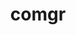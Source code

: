 ---
title: "comgr"
layout: cache
categories: [package, develop]
meta: {"versions": ["5.4.3", "5.5.1"], "compilers": ["gcc@=11.1.0", "gcc@=11.3.0", "gcc@=7.3.1"], "oss": ["amzn2", "ubuntu20.04", "ubuntu22.04"], "platforms": ["linux"], "targets": ["x86_64_v3"], "stacks": ["e4s", "gpu-tests", "ml-linux-x86_64-rocm", "root"], "num_specs": 37, "num_specs_by_stack": {"root": 37, "ml-linux-x86_64-rocm": 13, "e4s": 24, "gpu-tests": 9}}
spec_details: [{"hash": "4zqhvmx6moelqiwanb4y4xmuyjanltox", "compiler": "gcc@=7.3.1", "versions": ["5.4.3"], "os": "amzn2", "platform": "linux", "target": "x86_64_v3", "variants": ["build_system=cmake", "build_type=Release", "generator=make", "~ipo"], "stacks": ["root", "ml-linux-x86_64-rocm"], "size": "-", "tarball": "https://binaries.spack.io/develop/build_cache/linux-amzn2-x86_64_v3/gcc-7.3.1/comgr-5.4.3/linux-amzn2-x86_64_v3-gcc-7.3.1-comgr-5.4.3-4zqhvmx6moelqiwanb4y4xmuyjanltox.spack"}, {"hash": "kemqdmz4upt42uvxy5vbwmyjg56ay64z", "compiler": "gcc@=7.3.1", "versions": ["5.4.3"], "os": "amzn2", "platform": "linux", "target": "x86_64_v3", "variants": ["build_system=cmake", "build_type=Release", "generator=make", "~ipo"], "stacks": ["root", "ml-linux-x86_64-rocm"], "size": "-", "tarball": "https://binaries.spack.io/develop/build_cache/linux-amzn2-x86_64_v3/gcc-7.3.1/comgr-5.4.3/linux-amzn2-x86_64_v3-gcc-7.3.1-comgr-5.4.3-kemqdmz4upt42uvxy5vbwmyjg56ay64z.spack"}, {"hash": "6nkmvb7mwqgsfckg4mvdvnknkmll4sqb", "compiler": "gcc@=7.3.1", "versions": ["5.4.3"], "os": "amzn2", "platform": "linux", "target": "x86_64_v3", "variants": ["build_system=cmake", "build_type=Release", "generator=make", "~ipo"], "stacks": ["root", "ml-linux-x86_64-rocm"], "size": "-", "tarball": "https://binaries.spack.io/develop/build_cache/linux-amzn2-x86_64_v3/gcc-7.3.1/comgr-5.4.3/linux-amzn2-x86_64_v3-gcc-7.3.1-comgr-5.4.3-6nkmvb7mwqgsfckg4mvdvnknkmll4sqb.spack"}, {"hash": "uhtd45wgc7anqgv7vra4ihaz2dgf23nt", "compiler": "gcc@=7.3.1", "versions": ["5.4.3"], "os": "amzn2", "platform": "linux", "target": "x86_64_v3", "variants": ["build_system=cmake", "build_type=Release", "generator=make", "~ipo"], "stacks": ["root", "ml-linux-x86_64-rocm"], "size": "-", "tarball": "https://binaries.spack.io/develop/build_cache/linux-amzn2-x86_64_v3/gcc-7.3.1/comgr-5.4.3/linux-amzn2-x86_64_v3-gcc-7.3.1-comgr-5.4.3-uhtd45wgc7anqgv7vra4ihaz2dgf23nt.spack"}, {"hash": "4htiztf2oii5ylepec44rkuahnerjw2c", "compiler": "gcc@=11.1.0", "versions": ["5.5.1"], "os": "ubuntu20.04", "platform": "linux", "target": "x86_64_v3", "variants": ["build_system=cmake", "build_type=Release", "generator=make", "~ipo"], "stacks": ["e4s", "root", "gpu-tests"], "size": "-", "tarball": "https://binaries.spack.io/develop/build_cache/linux-ubuntu20.04-x86_64_v3/gcc-11.1.0/comgr-5.5.1/linux-ubuntu20.04-x86_64_v3-gcc-11.1.0-comgr-5.5.1-4htiztf2oii5ylepec44rkuahnerjw2c.spack"}, {"hash": "ncnp47qhjd3lcejqjbvm66rpls2kb7xg", "compiler": "gcc@=11.1.0", "versions": ["5.4.3"], "os": "ubuntu20.04", "platform": "linux", "target": "x86_64_v3", "variants": ["build_system=cmake", "build_type=Release", "generator=make", "~ipo"], "stacks": ["e4s", "root", "gpu-tests"], "size": "-", "tarball": "https://binaries.spack.io/develop/build_cache/linux-ubuntu20.04-x86_64_v3/gcc-11.1.0/comgr-5.4.3/linux-ubuntu20.04-x86_64_v3-gcc-11.1.0-comgr-5.4.3-ncnp47qhjd3lcejqjbvm66rpls2kb7xg.spack"}, {"hash": "i2byq6u4qebkzm4un5l2xu4kxehpvurk", "compiler": "gcc@=11.1.0", "versions": ["5.4.3"], "os": "ubuntu20.04", "platform": "linux", "target": "x86_64_v3", "variants": ["build_system=cmake", "build_type=Release", "generator=make", "~ipo"], "stacks": ["e4s", "root", "gpu-tests"], "size": "-", "tarball": "https://binaries.spack.io/develop/build_cache/linux-ubuntu20.04-x86_64_v3/gcc-11.1.0/comgr-5.4.3/linux-ubuntu20.04-x86_64_v3-gcc-11.1.0-comgr-5.4.3-i2byq6u4qebkzm4un5l2xu4kxehpvurk.spack"}, {"hash": "kb54vgjgpmxojqzl26yishptcrzeyejd", "compiler": "gcc@=11.1.0", "versions": ["5.5.1"], "os": "ubuntu20.04", "platform": "linux", "target": "x86_64_v3", "variants": ["build_system=cmake", "build_type=Release", "generator=make", "~ipo"], "stacks": ["e4s", "root", "gpu-tests"], "size": "-", "tarball": "https://binaries.spack.io/develop/build_cache/linux-ubuntu20.04-x86_64_v3/gcc-11.1.0/comgr-5.5.1/linux-ubuntu20.04-x86_64_v3-gcc-11.1.0-comgr-5.5.1-kb54vgjgpmxojqzl26yishptcrzeyejd.spack"}, {"hash": "r5nurcooddc7lmwblfocr22ua4su3u6z", "compiler": "gcc@=11.1.0", "versions": ["5.5.1"], "os": "ubuntu20.04", "platform": "linux", "target": "x86_64_v3", "variants": ["build_system=cmake", "build_type=Release", "generator=make", "~ipo"], "stacks": ["e4s", "root", "gpu-tests"], "size": "-", "tarball": "https://binaries.spack.io/develop/build_cache/linux-ubuntu20.04-x86_64_v3/gcc-11.1.0/comgr-5.5.1/linux-ubuntu20.04-x86_64_v3-gcc-11.1.0-comgr-5.5.1-r5nurcooddc7lmwblfocr22ua4su3u6z.spack"}, {"hash": "pfqkzfopry5n6f536eym6ajpop4fo7fd", "compiler": "gcc@=11.1.0", "versions": ["5.5.1"], "os": "ubuntu20.04", "platform": "linux", "target": "x86_64_v3", "variants": ["build_system=cmake", "build_type=Release", "generator=make", "~ipo"], "stacks": ["e4s", "root", "gpu-tests"], "size": "-", "tarball": "https://binaries.spack.io/develop/build_cache/linux-ubuntu20.04-x86_64_v3/gcc-11.1.0/comgr-5.5.1/linux-ubuntu20.04-x86_64_v3-gcc-11.1.0-comgr-5.5.1-pfqkzfopry5n6f536eym6ajpop4fo7fd.spack"}, {"hash": "en634vtw6ktsucnl65ojaqh72lj5vloc", "compiler": "gcc@=11.1.0", "versions": ["5.5.1"], "os": "ubuntu20.04", "platform": "linux", "target": "x86_64_v3", "variants": ["build_system=cmake", "build_type=Release", "generator=make", "~ipo"], "stacks": ["e4s", "root", "gpu-tests"], "size": "-", "tarball": "https://binaries.spack.io/develop/build_cache/linux-ubuntu20.04-x86_64_v3/gcc-11.1.0/comgr-5.5.1/linux-ubuntu20.04-x86_64_v3-gcc-11.1.0-comgr-5.5.1-en634vtw6ktsucnl65ojaqh72lj5vloc.spack"}, {"hash": "nuup4kypgx2dbkvzs5y5odceca3hoqcd", "compiler": "gcc@=11.1.0", "versions": ["5.5.1"], "os": "ubuntu20.04", "platform": "linux", "target": "x86_64_v3", "variants": ["build_system=cmake", "build_type=Release", "generator=make", "~ipo"], "stacks": ["e4s", "root", "gpu-tests"], "size": "-", "tarball": "https://binaries.spack.io/develop/build_cache/linux-ubuntu20.04-x86_64_v3/gcc-11.1.0/comgr-5.5.1/linux-ubuntu20.04-x86_64_v3-gcc-11.1.0-comgr-5.5.1-nuup4kypgx2dbkvzs5y5odceca3hoqcd.spack"}, {"hash": "ye6llqjlntanapek4qhe4a7tkyo43r23", "compiler": "gcc@=11.1.0", "versions": ["5.5.1"], "os": "ubuntu20.04", "platform": "linux", "target": "x86_64_v3", "variants": ["build_system=cmake", "build_type=Release", "generator=make", "~ipo"], "stacks": ["e4s", "root", "gpu-tests"], "size": "-", "tarball": "https://binaries.spack.io/develop/build_cache/linux-ubuntu20.04-x86_64_v3/gcc-11.1.0/comgr-5.5.1/linux-ubuntu20.04-x86_64_v3-gcc-11.1.0-comgr-5.5.1-ye6llqjlntanapek4qhe4a7tkyo43r23.spack"}, {"hash": "pmrf7mtbareoan3ajrxvxcdz5yfw7obf", "compiler": "gcc@=11.1.0", "versions": ["5.5.1"], "os": "ubuntu20.04", "platform": "linux", "target": "x86_64_v3", "variants": ["build_system=cmake", "build_type=Release", "generator=make", "~ipo"], "stacks": ["e4s", "root"], "size": "-", "tarball": "https://binaries.spack.io/develop/build_cache/linux-ubuntu20.04-x86_64_v3/gcc-11.1.0/comgr-5.5.1/linux-ubuntu20.04-x86_64_v3-gcc-11.1.0-comgr-5.5.1-pmrf7mtbareoan3ajrxvxcdz5yfw7obf.spack"}, {"hash": "fw5b6ep345zlb3hube7l65mktju2inwb", "compiler": "gcc@=11.1.0", "versions": ["5.4.3"], "os": "ubuntu20.04", "platform": "linux", "target": "x86_64_v3", "variants": ["build_system=cmake", "build_type=Release", "generator=make", "~ipo"], "stacks": ["e4s", "root"], "size": "-", "tarball": "https://binaries.spack.io/develop/build_cache/linux-ubuntu20.04-x86_64_v3/gcc-11.1.0/comgr-5.4.3/linux-ubuntu20.04-x86_64_v3-gcc-11.1.0-comgr-5.4.3-fw5b6ep345zlb3hube7l65mktju2inwb.spack"}, {"hash": "cllaeiayq3k4hhqs4ovu2yn6x2ridfza", "compiler": "gcc@=11.1.0", "versions": ["5.5.1"], "os": "ubuntu20.04", "platform": "linux", "target": "x86_64_v3", "variants": ["build_system=cmake", "build_type=Release", "generator=make", "~ipo"], "stacks": ["e4s", "root"], "size": "-", "tarball": "https://binaries.spack.io/develop/build_cache/linux-ubuntu20.04-x86_64_v3/gcc-11.1.0/comgr-5.5.1/linux-ubuntu20.04-x86_64_v3-gcc-11.1.0-comgr-5.5.1-cllaeiayq3k4hhqs4ovu2yn6x2ridfza.spack"}, {"hash": "2ddflyxssdsdxcn2ucibpl5eaok6ocw6", "compiler": "gcc@=11.1.0", "versions": ["5.5.1"], "os": "ubuntu20.04", "platform": "linux", "target": "x86_64_v3", "variants": ["build_system=cmake", "build_type=Release", "generator=make", "~ipo"], "stacks": ["e4s", "root"], "size": "-", "tarball": "https://binaries.spack.io/develop/build_cache/linux-ubuntu20.04-x86_64_v3/gcc-11.1.0/comgr-5.5.1/linux-ubuntu20.04-x86_64_v3-gcc-11.1.0-comgr-5.5.1-2ddflyxssdsdxcn2ucibpl5eaok6ocw6.spack"}, {"hash": "iravi2ko3goqrzjplexrayxgvy2oaevu", "compiler": "gcc@=11.1.0", "versions": ["5.4.3"], "os": "ubuntu20.04", "platform": "linux", "target": "x86_64_v3", "variants": ["build_system=cmake", "build_type=Release", "generator=make", "~ipo"], "stacks": ["e4s", "root"], "size": "-", "tarball": "https://binaries.spack.io/develop/build_cache/linux-ubuntu20.04-x86_64_v3/gcc-11.1.0/comgr-5.4.3/linux-ubuntu20.04-x86_64_v3-gcc-11.1.0-comgr-5.4.3-iravi2ko3goqrzjplexrayxgvy2oaevu.spack"}, {"hash": "ic4sxrzedogyv4clkt6ybuq2adhgzyup", "compiler": "gcc@=11.1.0", "versions": ["5.4.3"], "os": "ubuntu20.04", "platform": "linux", "target": "x86_64_v3", "variants": ["build_system=cmake", "build_type=Release", "generator=make", "~ipo"], "stacks": ["e4s", "root"], "size": "-", "tarball": "https://binaries.spack.io/develop/build_cache/linux-ubuntu20.04-x86_64_v3/gcc-11.1.0/comgr-5.4.3/linux-ubuntu20.04-x86_64_v3-gcc-11.1.0-comgr-5.4.3-ic4sxrzedogyv4clkt6ybuq2adhgzyup.spack"}, {"hash": "wd3ge7xnb5awwiicbnh2wyll6bwrortv", "compiler": "gcc@=11.1.0", "versions": ["5.4.3"], "os": "ubuntu20.04", "platform": "linux", "target": "x86_64_v3", "variants": ["build_system=cmake", "build_type=Release", "generator=make", "~ipo"], "stacks": ["e4s", "root"], "size": "-", "tarball": "https://binaries.spack.io/develop/build_cache/linux-ubuntu20.04-x86_64_v3/gcc-11.1.0/comgr-5.4.3/linux-ubuntu20.04-x86_64_v3-gcc-11.1.0-comgr-5.4.3-wd3ge7xnb5awwiicbnh2wyll6bwrortv.spack"}, {"hash": "4wab2haejccbrtjbjpiuea3fn4i2qxal", "compiler": "gcc@=11.1.0", "versions": ["5.4.3"], "os": "ubuntu20.04", "platform": "linux", "target": "x86_64_v3", "variants": ["build_system=cmake", "build_type=Release", "generator=make", "~ipo"], "stacks": ["e4s", "root"], "size": "-", "tarball": "https://binaries.spack.io/develop/build_cache/linux-ubuntu20.04-x86_64_v3/gcc-11.1.0/comgr-5.4.3/linux-ubuntu20.04-x86_64_v3-gcc-11.1.0-comgr-5.4.3-4wab2haejccbrtjbjpiuea3fn4i2qxal.spack"}, {"hash": "p66cv33n2teikfyjohttcearhhbigegz", "compiler": "gcc@=11.1.0", "versions": ["5.4.3"], "os": "ubuntu20.04", "platform": "linux", "target": "x86_64_v3", "variants": ["build_system=cmake", "build_type=Release", "generator=make", "~ipo"], "stacks": ["e4s", "root"], "size": "-", "tarball": "https://binaries.spack.io/develop/build_cache/linux-ubuntu20.04-x86_64_v3/gcc-11.1.0/comgr-5.4.3/linux-ubuntu20.04-x86_64_v3-gcc-11.1.0-comgr-5.4.3-p66cv33n2teikfyjohttcearhhbigegz.spack"}, {"hash": "kvz64yhxyz6aijk662uxbfbciyhhgkir", "compiler": "gcc@=11.1.0", "versions": ["5.4.3"], "os": "ubuntu20.04", "platform": "linux", "target": "x86_64_v3", "variants": ["build_system=cmake", "build_type=Release", "generator=make", "~ipo"], "stacks": ["e4s", "root"], "size": "-", "tarball": "https://binaries.spack.io/develop/build_cache/linux-ubuntu20.04-x86_64_v3/gcc-11.1.0/comgr-5.4.3/linux-ubuntu20.04-x86_64_v3-gcc-11.1.0-comgr-5.4.3-kvz64yhxyz6aijk662uxbfbciyhhgkir.spack"}, {"hash": "svobubsngwssekdvtq63i4sjjbwrjfc4", "compiler": "gcc@=11.1.0", "versions": ["5.5.1"], "os": "ubuntu20.04", "platform": "linux", "target": "x86_64_v3", "variants": ["build_system=cmake", "build_type=Release", "generator=make", "~ipo"], "stacks": ["e4s", "root"], "size": "-", "tarball": "https://binaries.spack.io/develop/build_cache/linux-ubuntu20.04-x86_64_v3/gcc-11.1.0/comgr-5.5.1/linux-ubuntu20.04-x86_64_v3-gcc-11.1.0-comgr-5.5.1-svobubsngwssekdvtq63i4sjjbwrjfc4.spack"}, {"hash": "uemf5q25y3cgrsg5mhegp65jdztewyri", "compiler": "gcc@=11.1.0", "versions": ["5.5.1"], "os": "ubuntu20.04", "platform": "linux", "target": "x86_64_v3", "variants": ["build_system=cmake", "build_type=Release", "generator=make", "~ipo"], "stacks": ["e4s", "root"], "size": "-", "tarball": "https://binaries.spack.io/develop/build_cache/linux-ubuntu20.04-x86_64_v3/gcc-11.1.0/comgr-5.5.1/linux-ubuntu20.04-x86_64_v3-gcc-11.1.0-comgr-5.5.1-uemf5q25y3cgrsg5mhegp65jdztewyri.spack"}, {"hash": "vjjtetc5j6mkumceun7b2kagkzldr5ey", "compiler": "gcc@=11.1.0", "versions": ["5.4.3"], "os": "ubuntu20.04", "platform": "linux", "target": "x86_64_v3", "variants": ["build_system=cmake", "build_type=Release", "generator=make", "~ipo"], "stacks": ["e4s", "root"], "size": "-", "tarball": "https://binaries.spack.io/develop/build_cache/linux-ubuntu20.04-x86_64_v3/gcc-11.1.0/comgr-5.4.3/linux-ubuntu20.04-x86_64_v3-gcc-11.1.0-comgr-5.4.3-vjjtetc5j6mkumceun7b2kagkzldr5ey.spack"}, {"hash": "vhpqiqzplpqvjq42tq5nmaov56brdkfo", "compiler": "gcc@=11.1.0", "versions": ["5.5.1"], "os": "ubuntu20.04", "platform": "linux", "target": "x86_64_v3", "variants": ["build_system=cmake", "build_type=Release", "generator=make", "~ipo"], "stacks": ["e4s", "root"], "size": "-", "tarball": "https://binaries.spack.io/develop/build_cache/linux-ubuntu20.04-x86_64_v3/gcc-11.1.0/comgr-5.5.1/linux-ubuntu20.04-x86_64_v3-gcc-11.1.0-comgr-5.5.1-vhpqiqzplpqvjq42tq5nmaov56brdkfo.spack"}, {"hash": "5krcv3fn2fq4b34bamjxezhlphbc5b25", "compiler": "gcc@=11.1.0", "versions": ["5.5.1"], "os": "ubuntu20.04", "platform": "linux", "target": "x86_64_v3", "variants": ["build_system=cmake", "build_type=Release", "generator=make", "~ipo"], "stacks": ["e4s", "root"], "size": "-", "tarball": "https://binaries.spack.io/develop/build_cache/linux-ubuntu20.04-x86_64_v3/gcc-11.1.0/comgr-5.5.1/linux-ubuntu20.04-x86_64_v3-gcc-11.1.0-comgr-5.5.1-5krcv3fn2fq4b34bamjxezhlphbc5b25.spack"}, {"hash": "szbuy3abl2euzsuasuqekd7hck3iquhu", "compiler": "gcc@=11.3.0", "versions": ["5.5.1"], "os": "ubuntu22.04", "platform": "linux", "target": "x86_64_v3", "variants": ["build_system=cmake", "build_type=Release", "generator=make", "~ipo"], "stacks": ["root", "ml-linux-x86_64-rocm"], "size": "-", "tarball": "https://binaries.spack.io/develop/build_cache/linux-ubuntu22.04-x86_64_v3/gcc-11.3.0/comgr-5.5.1/linux-ubuntu22.04-x86_64_v3-gcc-11.3.0-comgr-5.5.1-szbuy3abl2euzsuasuqekd7hck3iquhu.spack"}, {"hash": "lk3iikrmwyosm4vcdfqwwhjda4wtz2m5", "compiler": "gcc@=11.3.0", "versions": ["5.4.3"], "os": "ubuntu22.04", "platform": "linux", "target": "x86_64_v3", "variants": ["build_system=cmake", "build_type=Release", "generator=make", "~ipo"], "stacks": ["root", "ml-linux-x86_64-rocm"], "size": "-", "tarball": "https://binaries.spack.io/develop/build_cache/linux-ubuntu22.04-x86_64_v3/gcc-11.3.0/comgr-5.4.3/linux-ubuntu22.04-x86_64_v3-gcc-11.3.0-comgr-5.4.3-lk3iikrmwyosm4vcdfqwwhjda4wtz2m5.spack"}, {"hash": "ig4tfic2urkpfntfvdbamnqwgqr65dtm", "compiler": "gcc@=11.3.0", "versions": ["5.5.1"], "os": "ubuntu22.04", "platform": "linux", "target": "x86_64_v3", "variants": ["build_system=cmake", "build_type=Release", "generator=make", "~ipo"], "stacks": ["root", "ml-linux-x86_64-rocm"], "size": "-", "tarball": "https://binaries.spack.io/develop/build_cache/linux-ubuntu22.04-x86_64_v3/gcc-11.3.0/comgr-5.5.1/linux-ubuntu22.04-x86_64_v3-gcc-11.3.0-comgr-5.5.1-ig4tfic2urkpfntfvdbamnqwgqr65dtm.spack"}, {"hash": "akc6qpcvzlj6pqvnsnzxuu52oou6tn7k", "compiler": "gcc@=11.3.0", "versions": ["5.4.3"], "os": "ubuntu22.04", "platform": "linux", "target": "x86_64_v3", "variants": ["build_system=cmake", "build_type=Release", "generator=make", "~ipo"], "stacks": ["root", "ml-linux-x86_64-rocm"], "size": "-", "tarball": "https://binaries.spack.io/develop/build_cache/linux-ubuntu22.04-x86_64_v3/gcc-11.3.0/comgr-5.4.3/linux-ubuntu22.04-x86_64_v3-gcc-11.3.0-comgr-5.4.3-akc6qpcvzlj6pqvnsnzxuu52oou6tn7k.spack"}, {"hash": "py3qzqbckoxm4acguxzyyksm6zykftzn", "compiler": "gcc@=11.3.0", "versions": ["5.4.3"], "os": "ubuntu22.04", "platform": "linux", "target": "x86_64_v3", "variants": ["build_system=cmake", "build_type=Release", "generator=make", "~ipo"], "stacks": ["root", "ml-linux-x86_64-rocm"], "size": "-", "tarball": "https://binaries.spack.io/develop/build_cache/linux-ubuntu22.04-x86_64_v3/gcc-11.3.0/comgr-5.4.3/linux-ubuntu22.04-x86_64_v3-gcc-11.3.0-comgr-5.4.3-py3qzqbckoxm4acguxzyyksm6zykftzn.spack"}, {"hash": "2otmvvotryze73ufuxvip3kvxuhqca7x", "compiler": "gcc@=11.3.0", "versions": ["5.5.1"], "os": "ubuntu22.04", "platform": "linux", "target": "x86_64_v3", "variants": ["build_system=cmake", "build_type=Release", "generator=make", "~ipo"], "stacks": ["root", "ml-linux-x86_64-rocm"], "size": "-", "tarball": "https://binaries.spack.io/develop/build_cache/linux-ubuntu22.04-x86_64_v3/gcc-11.3.0/comgr-5.5.1/linux-ubuntu22.04-x86_64_v3-gcc-11.3.0-comgr-5.5.1-2otmvvotryze73ufuxvip3kvxuhqca7x.spack"}, {"hash": "b47ivmmpxl4tvskycoouaxdpozzih55b", "compiler": "gcc@=11.3.0", "versions": ["5.5.1"], "os": "ubuntu22.04", "platform": "linux", "target": "x86_64_v3", "variants": ["build_system=cmake", "build_type=Release", "generator=make", "~ipo"], "stacks": ["root", "ml-linux-x86_64-rocm"], "size": "-", "tarball": "https://binaries.spack.io/develop/build_cache/linux-ubuntu22.04-x86_64_v3/gcc-11.3.0/comgr-5.5.1/linux-ubuntu22.04-x86_64_v3-gcc-11.3.0-comgr-5.5.1-b47ivmmpxl4tvskycoouaxdpozzih55b.spack"}, {"hash": "fglnlqanxravjo4hfgfkgg2p4hgyjh23", "compiler": "gcc@=11.3.0", "versions": ["5.5.1"], "os": "ubuntu22.04", "platform": "linux", "target": "x86_64_v3", "variants": ["build_system=cmake", "build_type=Release", "generator=make", "~ipo"], "stacks": ["root", "ml-linux-x86_64-rocm"], "size": "-", "tarball": "https://binaries.spack.io/develop/build_cache/linux-ubuntu22.04-x86_64_v3/gcc-11.3.0/comgr-5.5.1/linux-ubuntu22.04-x86_64_v3-gcc-11.3.0-comgr-5.5.1-fglnlqanxravjo4hfgfkgg2p4hgyjh23.spack"}, {"hash": "tzh4znymvep3jc2iq7c7uwavbyutdmur", "compiler": "gcc@=11.3.0", "versions": ["5.5.1"], "os": "ubuntu22.04", "platform": "linux", "target": "x86_64_v3", "variants": ["build_system=cmake", "build_type=Release", "generator=make", "~ipo"], "stacks": ["root", "ml-linux-x86_64-rocm"], "size": "-", "tarball": "https://binaries.spack.io/develop/build_cache/linux-ubuntu22.04-x86_64_v3/gcc-11.3.0/comgr-5.5.1/linux-ubuntu22.04-x86_64_v3-gcc-11.3.0-comgr-5.5.1-tzh4znymvep3jc2iq7c7uwavbyutdmur.spack"}]
---